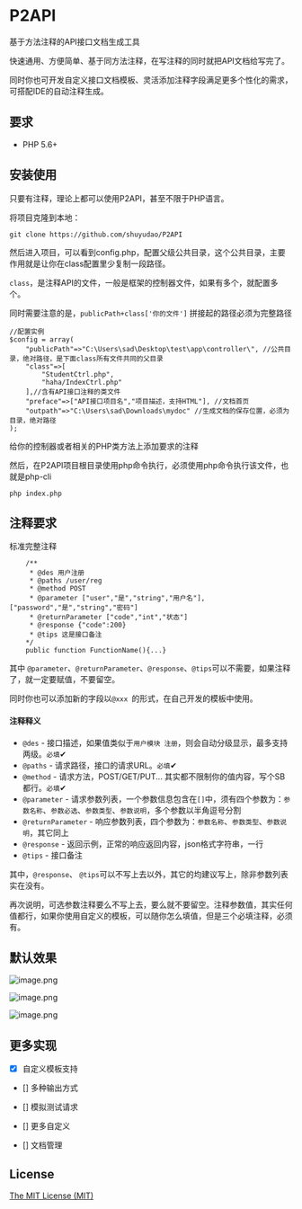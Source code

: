 # P2API

基于方法注释的API接口文档生成工具

快速通用、方便简单、基于同方法注释，在写注释的同时就把API文档给写完了。

同时你也可开发自定义接口文档模板、灵活添加注释字段满足更多个性化的需求，可搭配IDE的自动注释生成。


要求
------------
- PHP 5.6+


安装使用
------------
只要有注释，理论上都可以使用P2API，甚至不限于PHP语言。

将项目克隆到本地：

```
git clone https://github.com/shuyudao/P2API
```

然后进入项目，可以看到config.php，配置父级公共目录，这个公共目录，主要作用就是让你在class配置里少复制一段路径。

`class`，是注释API的文件，一般是框架的控制器文件，如果有多个，就配置多个。

同时需要注意的是，`publicPath+class['你的文件']` 拼接起的路径必须为完整路径

```
//配置实例
$config = array(
    "publicPath"=>"C:\Users\sad\Desktop\test\app\controller\", //公共目录，绝对路径，是下面class所有文件共同的父目录
    "class"=>[
        "StudentCtrl.php",
        "haha/IndexCtrl.php"
    ],//含有API接口注释的类文件
    "preface"=>["API接口项目名","项目描述，支持HTML"], //文档首页
    "outpath"=>"C:\Users\sad\Downloads\mydoc" //生成文档的保存位置，必须为目录，绝对路径
); 

```

给你的控制器或者相关的PHP类方法上添加要求的注释

然后，在P2API项目根目录使用php命令执行，必须使用php命令执行该文件，也就是php-cli
```
php index.php 
```


注释要求
--------

标准完整注释
```
    /**
     * @des 用户注册
     * @paths /user/reg
     * @method POST
     * @parameter ["user","是","string","用户名"],["password","是","string","密码"]
     * @returnParameter ["code","int","状态"]
     * @response {"code":200}
     * @tips 这是接口备注
    */
    public function FunctionName(){...}
```
其中 `@parameter`、`@returnParameter`、`@response`、`@tips`可以不需要，如果注释了，就一定要赋值，不要留空。

同时你也可以添加新的字段以`@xxx `的形式，在自己开发的模板中使用。

#### 注释释义

- `@des` - 接口描述，如果值类似于`用户模块 注册`，则会自动分级显示，最多支持两级。`必填`✔
- `@paths` - 请求路径，接口的请求URL。`必填`✔
- `@method` - 请求方法，POST/GET/PUT... 其实都不限制你的值内容，写个SB都行。`必填`✔
- `@parameter` - 请求参数列表，一个参数信息包含在`[]`中，须有四个参数为：`参数名称`、`参数必选`、`参数类型`、`参数说明`，多个参数以半角逗号分割
- `@returnParameter` - 响应参数列表，四个参数为：`参数名称`、`参数类型`、`参数说明`，其它同上
- `@response` - 返回示例，正常的响应返回内容，json格式字符串，一行
- `@tips` - 接口备注

其中，`@response`、 `@tips`可以不写上去以外，其它的均建议写上，除非参数列表实在没有。

再次说明，可选参数注释要么不写上去，要么就不要留空。注释参数值，其实任何值都行，如果你使用自定义的模板，可以随你怎么填值，但是三个必填注释，必须有。



默认效果
------
![image.png](https://i.loli.net/2020/04/10/g49AHbGWRZkDOlI.png)

![image.png](https://i.loli.net/2020/04/10/eqABSYx3N9WTwsP.png)

![image.png](https://i.loli.net/2020/04/10/gHA3flF2o76LYCX.png)


更多实现
------
- [x] 自定义模板支持

- [] 多种输出方式

- [] 模拟测试请求

- [] 更多自定义

- [] 文档管理


License
------
[The MIT License (MIT)](https://github.com/shuyudao/P2API/blob/master/LICENSE)